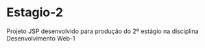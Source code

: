 # Estagio-2
Projeto JSP desenvolvido para produção do 2º estágio na disciplina Desenvolvimento Web-1
